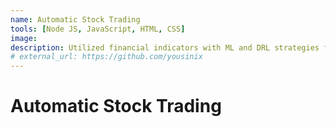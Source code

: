 ```yaml
---
name: Automatic Stock Trading 
tools: [Node JS, JavaScript, HTML, CSS]
image:
description: Utilized financial indicators with ML and DRL strategies for stock selection and optimized portfolio allocation.
# external_url: https://github.com/yousinix
---
```

# Automatic Stock Trading 
